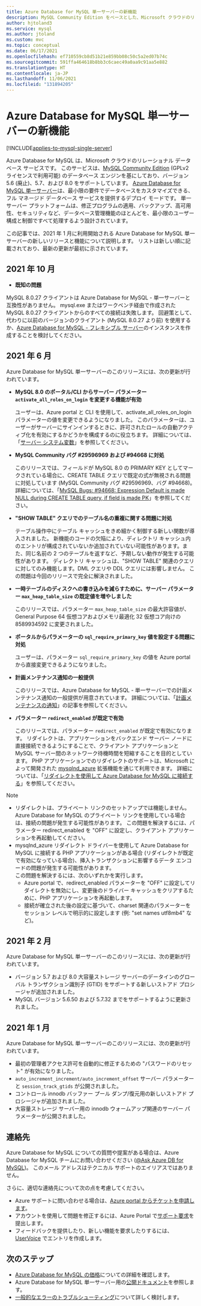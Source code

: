 ```yaml
---
title: Azure Database for MySQL 単一サーバーの新機能
description: MySQL Community Edition をベースとした、Microsoft クラウドのリレーショナル データベース サービスである Azure Database for MySQL 単一サーバーの最近の更新について説明します。
author: hjtoland3
ms.service: mysql
ms.author: jtoland
ms.custom: mvc
ms.topic: conceptual
ms.date: 06/17/2021
ms.openlocfilehash: ef710559cb8d51b21e859bb08c50c5a2ed07b74c
ms.sourcegitcommit: 591ffa464618b8bb3c6caec49a0aa9c91aa5e882
ms.translationtype: HT
ms.contentlocale: ja-JP
ms.lasthandoff: 11/06/2021
ms.locfileid: "131894205"
---
```

# <a name="whats-new-in-azure-database-for-mysql---single-server"></a>Azure Database for MySQL 単一サーバーの新機能

[!INCLUDE[applies-to-mysql-single-server](includes/applies-to-mysql-single-server.md)]

Azure Database for MySQL は、Microsoft クラウドのリレーショナル データベース サービスです。 このサービスは、[MySQL Community Edition](https://www.mysql.com/products/community/) (GPLv2 ライセンスで利用可能) のデータベース エンジンを基にしており、バージョン 5.6 (廃止)、5.7、および 8.0 をサポートしています。 [Azure Database for MySQL 単一サーバー](./overview.md#azure-database-for-mysql---single-server)は、最小限の要件でデータベースをカスタマイズできる、フル マネージド データベース サービスを提供するデプロイ モードです。 単一サーバー プラットフォームは、修正プログラムの適用、バックアップ、高可用性、セキュリティなど、データベース管理機能のほとんどを、最小限のユーザー構成と制御ですべて処理するよう設計されています。

この記事では、2021 年 1 月に利用開始される Azure Database for MySQL 単一サーバーの新しいリリースと機能について説明します。 リストは新しい順に記載されており、最新の更新が最初に示されています。

## <a name="october-2021"></a>2021 年 10 月

- **既知の問題**

MySQL 8.0.27 クライアントは Azure Database for MySQL - 単一サーバーと互換性がありません。 mysql.exe またはワークベンチ経由で作成された MySQL 8.0.27 クライアントからのすべての接続は失敗します。 回避策として、代わりに以前のバージョンのクライアント (MySQL 8.0.27 より前) を使用するか、[Azure Database for MySQL - フレキシブル サーバー](https://docs.microsoft.com/azure/mysql/flexible-server/overview)のインスタンスを作成することを検討してください。

## <a name="june-2021"></a>2021 年 6 月
  
Azure Database for MySQL 単一サーバーのこのリリースには、次の更新が行われています。

- **MySQL 8.0 のポータル/CLI からサーバー パラメーター `activate_all_roles_on_login` を変更する機能が有効**

  ユーザーは、Azure portal と CLI を使用して、activate_all_roles_on_login パラメーターの値を変更できるようになりました。 このパラメーターは、ユーザーがサーバーにサインインするときに、許可されたロールの自動アクティブ化を有効にするかどうかを構成するのに役立ちます。 詳細については、「[サーバー システム変数](https://dev.mysql.com/doc/refman/8.0/en/server-system-variables.html)」を参照してください。

- **MySQL Community バグ #29596969 および #94668 に対処**

  このリリースでは、フィールドが MySQL 8.0 の PRIMARY KEY としてマークされている場合に、CREATE TABLE クエリで既定の式が無視される問題に対処しています (MySQL Community バグ #29596969、バグ #94668)。 詳細については、「[MySQL Bugs: #94668: Expression Default is made NULL during CREATE TABLE query, if field is made PK](https://bugs.mysql.com/bug.php?id=94668)」を参照してください。

- **"SHOW TABLE" クエリでのテーブル名の重複に関する問題に対処**

  テーブル操作中にテーブル キャッシュをきめ細かく制御する新しい関数が導入されました。 新機能のコードの欠陥により、ディレクトリ キャッシュ内のエントリが構成されていないか追加されていない可能性があります。また、同じ名前の 2 つのテーブルを返すなど、予期しない動作が発生する可能性があります。 ディレクトリ キャッシュは、"SHOW TABLE" 関連のクエリに対してのみ機能します。DML クエリや DDL クエリには影響しません。 この問題は今回のリリースで完全に解決されました。

- **一時テーブルのディスクへの書き込みを減らすために、サーバー パラメーター `max_heap_table_size` の既定値を増やしました**

  このリリースでは、パラメーター `max_heap_table_size` の最大許容値が、General Purpose 64 仮想コアおよびメモリ最適化 32 仮想コア向けの 8589934592 に変更されました。

- **ポータルからパラメーターの `sql_require_primary_key` 値を設定する問題に対処**

  ユーザーは、パラメーター `sql_require_primary_key` の値を Azure portal から直接変更できるようになりました。

- **計画メンテナンス通知の一般提供**

  このリリースでは、Azure Database for MySQL - 単一サーバーでの計画メンテナンス通知の一般提供が用意されています。 詳細については、「[計画メンテナンスの通知](concepts-planned-maintenance-notification.md)」の記事を参照してください。

- **パラメーター `redirect_enabled` が既定で有効**

  このリリースでは、パラメーター `redirect_enabled` が既定で有効になります。 リダイレクトは、アプリケーションをバックエンド サーバー ノードに直接接続できるようにすることで、クライアント アプリケーションと MySQL サーバー間のネットワーク待機時間を短縮することを目的としています。 PHP アプリケーションでのリダイレクトのサポートは、Microsoft によって開発された [mysqlnd_azure](https://github.com/microsoft/mysqlnd_azure) 拡張機能を通じて利用できます。 詳細については、「[リダイレクトを使用して Azure Database for MySQL に接続する](howto-redirection.md)」を参照してください。

>[!Note]
> * リダイレクトは、プライベート リンクのセットアップでは機能しません。 Azure Database for MySQL のプライベート リンクを使用している場合は、接続の問題が発生する可能性があります。 この問題を解決するには、パラメーター redirect_enabled を "OFF" に設定し、クライアント アプリケーションを再起動してください。</br>
> * mysqlnd_azure リダイレクト ドライバーを使用して Azure Database for MySQL に接続する PHP アプリケーションがある場合 (リダイレクトが既定で有効になっている場合)、挿入トランザクションに影響するデータ エンコードの問題が発生する可能性があります。</br>
> この問題を解決するには、次のいずれかを実行します。
>    - Azure portal で、redirect_enabled パラメーターを "OFF" に設定してリダイレクトを無効にし、変更後のドライバー キャッシュをクリアするために、PHP アプリケーションを再起動します。
>     - 接続が確立された後の設定に基づいて、charset 関連のパラメーターをセッション レベルで明示的に設定します (例: "set names utf8mb4" など)。

## <a name="february-2021"></a>2021 年 2 月

Azure Database for MySQL 単一サーバーのこのリリースには、次の更新が行われています。

- バージョン 5.7 および 8.0 大容量ストレージ サーバーのデータインのグローバル トランザクション識別子 (GTID) をサポートする新しいストアド プロシージャが追加されました。
- MySQL バージョン 5.6.50 および 5.7.32 までをサポートするように更新されました。

## <a name="january-2021"></a>2021 年 1 月

Azure Database for MySQL 単一サーバーのこのリリースには、次の更新が行われています。

- 最初の管理者アクセス許可を自動的に修正するための "パスワードのリセット" が有効になりました。
- `auto_increment_increment/auto_increment_offset` サーバー パラメーター と `session_track_gtids` が公開されました。
- コントロール innodb バッファー プール ダンプ/復元用の新しいストアド プロシージャが追加されました。
- 大容量ストレージ サーバー用の innodb ウォームアップ関連のサーバー パラメーターが公開されました。

## <a name="contacts"></a>連絡先

Azure Database for MySQL についての質問や提案がある場合は、Azure Database for MySQL チームにお問い合わせください ([@Ask Azure DB for MySQL](mailto:AskAzureDBforMySQL@service.microsoft.com))。 このメール アドレスはテクニカル サポートのエイリアスではありません。

さらに、適切な連絡先について次の点を考慮してください。

- Azure サポートに問い合わせる場合は、[Azure portal からチケットを申請します](https://portal.azure.com/?#blade/Microsoft_Azure_Support/HelpAndSupportBlade)。
- アカウントを使用して問題を修正するには、Azure Portal で[サポート要求](https://ms.portal.azure.com/#blade/Microsoft_Azure_Support/HelpAndSupportBlade/newsupportrequest)を提出します。
- フィードバックを提供したり、新しい機能を要求したりするには、<bpt id="p1">[</bpt>UserVoice<ept id="p1">](https://feedback.azure.com/forums/597976-azure-database-for-postgresql)</ept> でエントリを作成します。

## <a name="next-steps"></a>次のステップ

- [Azure Database for MySQL の価格](https://azure.microsoft.com/pricing/details/mysql/server/)についての詳細を確認します。
- Azure Database for MySQL 単一サーバー用の[公開ドキュメント](./single-server/index.yml)を参照します。
- [一般的なエラーのトラブルシューティング](./howto-troubleshoot-common-errors.md)について詳しく検討します。
